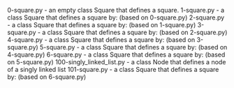 0-square.py - an empty class Square that defines a square.
1-square.py - a class Square that defines a square by: (based on 0-square.py)
2-square.py - a class Square that defines a square by: (based on 1-square.py)
3-square.py - a class Square that defines a square by: (based on 2-square.py)
4-square.py - a class Square that defines a square by: (based on 3-square.py)
5-square.py - a class Square that defines a square by: (based on 4-square.py)
6-square.py - a class Square that defines a square by: (based on 5-square.py)
100-singly_linked_list.py - a class Node that defines a node of a singly linked list
101-square.py - a class Square that defines a square by: (based on 6-square.py)
